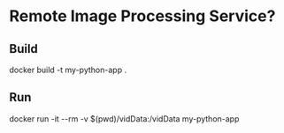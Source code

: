 # Remote Image Processing Service?

## Build
docker build -t my-python-app .

## Run
docker run -it --rm -v $(pwd)/vidData:/vidData my-python-app